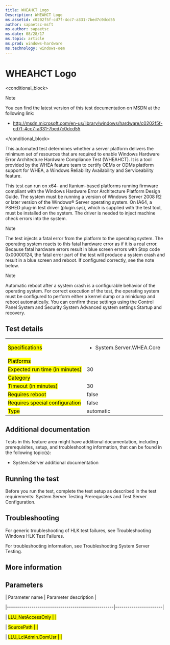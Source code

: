 ```yaml
---
title: WHEAHCT Logo
Description: WHEAHCT Logo
ms.assetid: c0202f5f-cd7f-4cc7-a331-7bed7c0dcd55
author: sapaetsc-msft
ms.author: sapaetsc
ms.date: 08/28/17
ms.topic: article
ms.prod: windows-hardware
ms.technology: windows-oem
---
```


# WHEAHCT Logo

<conditional_block> <conditions> <docset value="standalone"></docset> </conditions>

>[!NOTE]
You can find the latest version of this test documentation on MSDN at the following link:

-   <xref hlink="http://msdn.microsoft.com/en-us/library/windows/hardware/c0202f5f-cd7f-4cc7-a331-7bed7c0dcd55">http://msdn.microsoft.com/en-us/library/windows/hardware/c0202f5f-cd7f-4cc7-a331-7bed7c0dcd55</b>


</conditional_block>

This automated test determines whether a server platform delivers the minimum set of resources that are required to enable Windows Hardware Error Architecture Hardware Compliance Test (WHEAHCT). It is a tool provided by the WHEA feature team to certify OEMs or ODMs platform support for WHEA, a Windows Reliability Availability and Serviceability feature.

This test can run on x64- and Itanium-based platforms running firmware compliant with the Windows Hardware Error Architecture Platform Design Guide. The system must be running a version of Windows Server 2008 R2 or later version of the Windows® Server operating system. On IA64, a PSHED plug-in test driver (plugin.sys), which is supplied with the test tool, must be installed on the system. The driver is needed to inject machine check errors into the system.

>[!NOTE]
The test injects a fatal error from the platform to the operating system. The operating system reacts to this fatal hardware error as if it is a real error. Because fatal hardware errors result in blue screen errors with Stop code 0x00000124, the fatal error part of the test will produce a system crash and result in a blue screen and reboot. If configured correctly, see the note below.


>[!NOTE]
Automatic reboot after a system crash is a configurable behavior of the operating system. For correct execution of the test, the operating system must be configured to perform either a kernel dump or a minidump and reboot automatically. You can confirm these settings using the Control Panel System and Security System Advanced system settings Startup and recovery.


## Test details

<table>
<colgroup>
<col width="50%" />
<col width="50%" />
</colgroup>
<tbody>
<tr class="odd">
<td><mark type="bullet_intro">Specifications</b></td>
<td><ul>
<li>System.Server.WHEA.Core</li>
</ul></td>
</tr>
<tr class="even">
<td><mark type="bullet_intro">Platforms</b></td>
<td><ul>
</ul></td>
</tr>
<tr class="odd">
<td><mark type="bullet_intro">Expected run time (in minutes)</b></td>
<td>30</td>
</tr>
<tr class="even">
<td><mark type="bullet_intro">Category</b></td>
<td></td>
</tr>
<tr class="odd">
<td><mark type="bullet_intro">Timeout (in minutes)</b></td>
<td>30</td>
</tr>
<tr class="even">
<td><mark type="bullet_intro">Requires reboot</b></td>
<td>false</td>
</tr>
<tr class="odd">
<td><mark type="bullet_intro">Requires special configuration</b></td>
<td>false</td>
</tr>
<tr class="even">
<td><mark type="bullet_intro">Type</b></td>
<td>automatic</td>
</tr>
</tbody>
</table>

## Additional documentation

Tests in this feature area might have additional documentation, including prerequisites, setup, and troubleshooting information, that can be found in the following topic(s):

-   <xref rid="p_hlk_test.system_server_additional_documentation">System.Server additional documentation</b>

## Running the test

Before you run the test, complete the test setup as described in the test requirements: <xref rid="p_hlk_test.system_server_testing_prerequisites">System Server Testing Prerequisites</b> and <xref rid="p_hlk_test.test_server_configuration">Test Server Configuration</b>.

## Troubleshooting

For generic troubleshooting of HLK test failures, see <xref rid="p_hlk.troubleshooting_windows_hlk_test_failures">Troubleshooting Windows HLK Test Failures</b>.

For troubleshooting information, see <xref rid="p_hlk_test.troubleshooting_system_server_testing">Troubleshooting System Server Testing</b>.

## More information

## Parameters

| Parameter name                                     | Parameter description |
|----------------------------------------------------|-----------------------|
| <mark type="bullet_intro">LLU\_NetAccessOnly</b>   |                       |
| <mark type="bullet_intro">SourcePath</b>           |                       |
| <mark type="bullet_intro">LLU\_LclAdmin.DomUsr</b> |                       |





